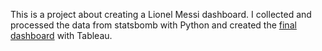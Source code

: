 This is a project about creating a Lionel Messi dashboard. 
I collected and processed the data from statsbomb with Python and created the [final dashboard](https://public.tableau.com/views/MessiinLaLiga/Dashboard1?:language=en-EN&publish=yes&:display_count=n&:origin=viz_share_link) with Tableau.
